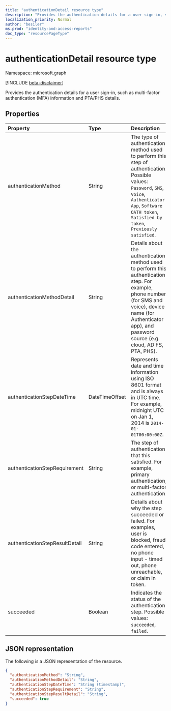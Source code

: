 ```yaml
---
title: "authenticationDetail resource type"
description: "Provides the authentication details for a user sign-in, such as multi-factor authentication (MFA) information and PTA/PHS details."
localization_priority: Normal
author: "besiler"
ms.prod: "identity-and-access-reports"
doc_type: "resourcePageType"
---
```


# authenticationDetail resource type

Namespace: microsoft.graph

[!INCLUDE [beta-disclaimer](../../includes/beta-disclaimer.md)]

Provides the authentication details for a user sign-in, such as multi-factor authentication (MFA) information and PTA/PHS details.

## Properties

| Property                       | Type           | Description                                                                                                                                                                                                              |
|:-------------------------------|:---------------|:-------------------------------------------------------------------------------------------------------------------------------------------------------------------------------------------------------------------------|
| authenticationMethod           | String         | The type of authentication method used to perform this step of authentication. Possible values: `Password`, `SMS`, `Voice`, `Authenticator App`, `Software OATH token`, `Satisfied by token`, `Previously satisfied`.                            |
| authenticationMethodDetail     | String         | Details about the authentication method used to perform this authentication step. For example, phone number (for SMS and voice), device name (for Authenticator app), and password source (e.g. cloud, AD FS, PTA, PHS). |
| authenticationStepDateTime     | DateTimeOffset | Represents date and time information using ISO 8601 format and is always in UTC time. For example, midnight UTC on Jan 1, 2014 is `2014-01-01T00:00:00Z`.                                           |
| authenticationStepRequirement  | String         | The step of authentication that this satisfied. For example, primary authentication, or multi-factor authentication.                                                                                                     |
| authenticationStepResultDetail | String         | Details about why the step succeeded or failed. For examples, user is blocked, fraud code entered, no phone input - timed out, phone unreachable, or claim in token.                                                     |
| succeeded                      | Boolean        | Indicates the status of the authentication step. Possible values: `succeeded`, `failed`.                                                                                                                                 |

## JSON representation

The following is a JSON representation of the resource.

<!-- {
  "blockType": "resource",
  "optionalProperties": [

  ],
  "@odata.type": "microsoft.graph.authenticationDetail",
  "baseType": null
}-->

```json
{
  "authenticationMethod": "String",
  "authenticationMethodDetail": "String",
  "authenticationStepDateTime": "String (timestamp)",
  "authenticationStepRequirement": "String",
  "authenticationStepResultDetail": "String",
  "succeeded": true
}
```

<!-- uuid: 16cd6b66-4b1a-43a1-adaf-3a886856ed98
2019-02-04 14:57:30 UTC -->
<!-- {
  "type": "#page.annotation",
  "description": "authenticationDetail resource",
  "keywords": "",
  "section": "documentation",
  "tocPath": ""
}-->

